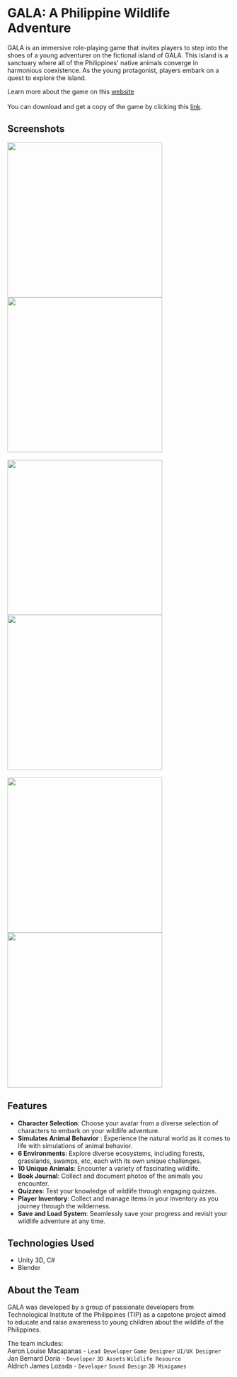 # GALA: A Philippine Wildlife Adventure


GALA is an immersive role-playing game that invites players to step into the shoes of a young adventurer on the fictional island of GALA. This island is a sanctuary where all of the Philippines' native animals converge in harmonious coexistence. As the young protagonist, players embark on a quest to explore the island.

Learn more about the game on this [website](https://gala-game.vercel.app/) <br /> <br />
You can download and get a copy of the game by clicking this [link](https://drive.google.com/file/d/19mnxsKh4OX0bZ3mc7wk50hOsEG-h1sco/view?usp=sharing).


## Screenshots
<div>
  <img src="https://i.ibb.co/CHkfyhr/gala3-copy.jpg" width="350" />
  <img src="https://i.ibb.co/vPd2Bsm/gala3.jpg" width="350" />
  <br />
  <br />
  <img src="https://i.ibb.co/h9VRtnt/gala-inventory.jpg" width="350" />
  <img src="https://i.ibb.co/gjNGnpr/g9.jpg" width="350" />
  <br />
  <br />
  <img src="https://i.ibb.co/48ks7Tj/gala2.jpg" width="350" />
  <img src="https://i.ibb.co/sHNczQs/gala8.jpg" width="350" />
  
</div>

## Features
- **Character Selection**: Choose your avatar from a diverse selection of characters to embark on your wildlife adventure.
- **Simulates Animal Behavior** : Experience the natural world as it comes to life with simulations of animal behavior.
- **6 Environments**: Explore diverse ecosystems, including forests, grasslands, swamps, etc, each with its own unique challenges.
- **10 Unique Animals**: Encounter a variety of fascinating wildlife.
- **Book Journal**: Collect and document photos of the animals you encounter.
- **Quizzes**: Test your knowledge of wildlife through engaging quizzes.
- **Player Inventory**: Collect and manage items in your inventory as you journey through the wilderness.
- **Save and Load System**: Seamlessly save your progress and revisit your wildlife adventure at any time. 


## Technologies Used
- Unity 3D, C#
- Blender


## About the Team
GALA was developed by a group of passionate developers from Technological Institute of the Philippines (TIP) as a capstone project aimed to educate and raise awareness to young children about the wildlife of the Philippines.

The team includes: <br />
Aeron Louise Macapanas - `Lead Developer`  `Game Designer` `UI/UX Designer` <br />
Jan Bernard Doria - `Developer` `3D Assets` `Wildlife Resource` <br />
Aldrich James Lozada - `Developer` `Sound Design` `2D Minigames` <br />

